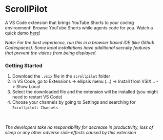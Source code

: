 # ScrollPilot

A VS Code extension that brings YouTube Shorts to your coding environment! Browse YouTube Shorts while agents code for you. Watch a quick demo [here](https://youtu.be/ep6KnKgiyJc)!

<i>Note: For the best experience, run this in a browser based IDE (like Github Codespaces). Some local installations have additional secruity features that prevent the videos from being displayed.</i>

### Getting Started

1. Download the `.vsix` file in the `scrollpilot` folder
2. In VS Code, go to Extensions -> ellipsis menu (...) -> Install from VSIX... -> Show Local
3. Select the downloaded file and the extension will be installed (you might need to restart VS Code)
4. Choose your channels by going to Settings and searching for `Scrollpilot: Channels`

<br> <br>
<i> The developers take no responsibility for decrease in productivity, loss of sleep or any other adverse side-effects caused by this extension </i>
